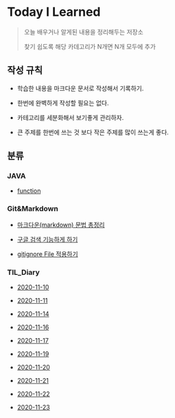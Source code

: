 Today I Learned
==

>오늘 배우거나 알게된 내용을 정리해두는 저장소
>
>찾기 쉽도록 해당 카데고리가 N개면 N개 모두에 추가



## 작성 규칙

* 학습한 내용을 마크다운 문서로 작성해서 기록하기.

* 한번에 완벽하게 작성할 필요는 없다.

* 카테고리를 세분화해서 보기좋게 관리하자.

* 큰 주제를 한번에 쓰는 것 보다 작은 주제를 많이 쓰는게 좋다.

  


## 분류

### JAVA

* [function][ JAVA1]

[JAVA1]:https://github.com/goheeji/TIL/blob/master/JAVA/function.md

### Git&Markdown

* [마크다운(markdown) 문법 총정리][Git&Markdown1]

[Git&Markdown1]:https://github.com/goheeji/TIL/blob/master/git%26markdown/%EB%A7%88%ED%81%AC%EB%8B%A4%EC%9A%B4(markdown)%20%EB%AC%B8%EB%B2%95%20%EC%B4%9D%EC%A0%95%EB%A6%AC.md

* [구글 검색 기능하게 하기][Git&Markdown2]

[Git&Markdown2]:https://github.com/goheeji/TIL/blob/master/git%26markdown/%EA%B5%AC%EA%B8%80%20%EA%B2%80%EC%83%89%20%EA%B0%80%EB%8A%A5%ED%95%98%EA%B2%8C%20%ED%95%98%EA%B8%B0.md

* [gitignore File 적용하기][Git&Markdown3]

[Git&Markdown3]:https://github.com/goheeji/TIL/blob/master/git%26markdown/gitignore%20File%20%EC%A0%81%EC%9A%A9%ED%95%98%EA%B8%B0.md



### TIL_Diary
* [2020-11-10][TIL_Diary1]

[TIL_Diary1]: https://github.com/goheeji/TIL/blob/master/TIL_Diary/2020-11-10.md

* [2020-11-11][TIL_Diary2]

[TIL_Diary2]: https://github.com/goheeji/TIL/blob/master/TIL_Diary/2020-11-11.md

* [2020-11-14][TIL_Diary3]

[TIL_Diary3]: https://github.com/goheeji/TIL/blob/master/TIL_Diary/2020-11-14.md

* [2020-11-16][TIL_Diary4]

[TIL_Diary4]: https://github.com/goheeji/TIL/blob/master/TIL_Diary/2020-11-16.md

* [2020-11-17][TIL_Diary5]

[TIL_Diary5]: https://github.com/goheeji/TIL/blob/master/TIL_Diary/2020-11-17.md

* [2020-11-19][TIL_Diary6]

[TIL_Diary6]: https://github.com/goheeji/TIL/blob/master/TIL_Diary/2020-11-19.md

* [2020-11-20][TIL_Diary7]

[TIL_Diary7]: https://github.com/goheeji/TIL/blob/master/TIL_Diary/2020-11-20.md

* [2020-11-21][TIL_Diary8]

[TIL_Diary8]: https://github.com/goheeji/TIL/blob/master/TIL_Diary/2020-11-21.md

* [2020-11-22][TIL_Diary9]

[TIL_Diary9]: https://github.com/goheeji/TIL/blob/master/TIL_Diary/2020-11-22.md

* [2020-11-23][TIL_Diary10]

[TIL_Diary10]: https://github.com/goheeji/TIL/blob/master/TIL_Diary/2020-11-23.md